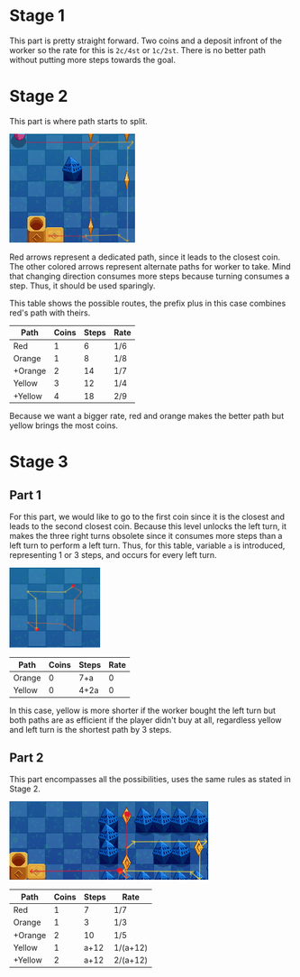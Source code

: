 # Stage 1
This part is pretty straight forward. Two coins and a deposit infront of the worker so the rate for this is `2c/4st` or `1c/2st`. There is no better path without putting more steps towards the goal.

# Stage 2
This part is where path starts to split.

![Stage 2](https://raw.githubusercontent.com/CHL-a/OutcoreReference/main/Idle_Game/RuntimeAnalysis/ImageBin/Stage2.png)

Red arrows represent a dedicated path, since it leads to the closest coin. The other colored arrows represent alternate paths for worker to take. Mind that changing direction consumes more steps because turning consumes a step. Thus, it should be used sparingly.

This table shows the possible routes, the prefix plus in this case combines red's path with theirs.

|Path|Coins|Steps|Rate|
|---|---|---|---|
|Red|1|6|1/6|
|Orange|1|8|1/8|
|+Orange|2|14|1/7|
|Yellow|3|12|1/4|
|+Yellow|4|18|2/9|

Because we want a bigger rate, red and orange makes the better path but yellow brings the most coins.

# Stage 3

## Part 1
For this part, we would like to go to the first coin since it is the closest and leads to the second closest coin. Because this level unlocks the left turn, it makes the three right turns obsolete since it consumes more steps than a left turn to perform a left turn. Thus, for this table, variable `a` is introduced, representing 1 or 3 steps, and occurs for every left turn.

![Stage 3 Part 1](https://raw.githubusercontent.com/CHL-a/OutcoreReference/main/Idle_Game/RuntimeAnalysis/ImageBin/Stage3Pt1.png)

|Path|Coins|Steps|Rate|
|---|---|---|---|
|Orange|0|7+a|0|
|Yellow|0|4+2a|0|

In this case, yellow is more shorter if the worker bought the left turn but both paths are as efficient if the player didn't buy at all, regardless yellow and left turn is the shortest path by 3 steps.

## Part 2
This part encompasses all the possibilities, uses the same rules as stated in Stage 2.

![Stage 3 Part 2](https://raw.githubusercontent.com/CHL-a/OutcoreReference/main/Idle_Game/RuntimeAnalysis/ImageBin/Stage3Pt2.png)

|Path|Coins|Steps|Rate|
|---|---|---|---|
|Red|1|7|1/7|
|Orange|1|3|1/3|
|+Orange|2|10|1/5|
|Yellow|1|a+12|1/(a+12)|
|+Yellow|2|a+12|2/(a+12)|
